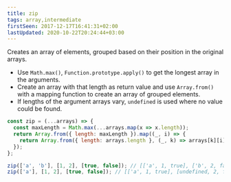 ```yaml
---
title: zip
tags: array,intermediate
firstSeen: 2017-12-17T16:41:31+02:00
lastUpdated: 2020-10-22T20:24:44+03:00
---
```


Creates an array of elements, grouped based on their position in the original arrays.

- Use `Math.max()`, `Function.prototype.apply()` to get the longest array in the arguments.
- Create an array with that length as return value and use `Array.from()` with a mapping function to create an array of grouped elements.
- If lengths of the argument arrays vary, `undefined` is used where no value could be found.

```js
const zip = (...arrays) => {
  const maxLength = Math.max(...arrays.map(x => x.length));
  return Array.from({ length: maxLength }).map((_, i) => {
    return Array.from({ length: arrays.length }, (_, k) => arrays[k][i]);
  });
};
```

```js
zip(['a', 'b'], [1, 2], [true, false]); // [['a', 1, true], ['b', 2, false]]
zip(['a'], [1, 2], [true, false]); // [['a', 1, true], [undefined, 2, false]]
```
